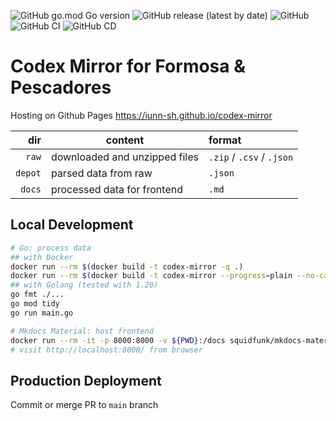 ![GitHub go.mod Go version](https://img.shields.io/github/go-mod/go-version/iunn-sh/codex-mirror?color=00ADD8&logo=go&logoColor=white&style=flat-square)
![GitHub release (latest by date)](https://img.shields.io/github/v/release/iunn-sh/codex-mirror?style=flat-square)
![GitHub](https://img.shields.io/github/license/iunn-sh/codex-mirror?style=flat-square)
![GitHub CI](https://img.shields.io/github/actions/workflow/status/iunn-sh/codex-mirror/main.yml?logo=github&style=flat-square) 
![GitHub CD](https://img.shields.io/github/deployments/iunn-sh/codex-mirror/github-pages?logo=github&style=flat-square)

# Codex Mirror for Formosa & Pescadores

Hosting on Github Pages https://iunn-sh.github.io/codex-mirror

| dir  		| content						| format					|
| --------: | ----------------------------- | :------------------------ |
| `raw`		| downloaded and unzipped files	| `.zip` / `.csv` / `.json`	|
| `depot`	| parsed data from raw			| `.json`					|
| `docs`	| processed data for frontend	| `.md`						|

## Local Development

```bash
# Go: process data 
## with Docker
docker run --rm $(docker build -t codex-mirror -q .)
docker run --rm $(docker build -t codex-mirror --progress=plain --no-cache .) # debug
## with Golang (tested with 1.20)
go fmt ./...
go mod tidy
go run main.go

# Mkdocs Material: host frontend
docker run --rm -it -p 8000:8000 -v ${PWD}:/docs squidfunk/mkdocs-material:9.1.5
# visit http://localhost:8000/ from browser
```

## Production Deployment

Commit or merge PR to `main` branch
